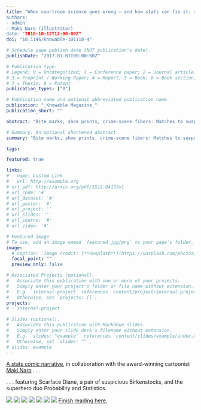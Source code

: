 ```yaml
---
title: "When courtroom science goes wrong — and how stats can fix it: an illustrated feature story
authors:
- admin
- Maki Naro (illustrator)
date: "2018-10-12T12:00:00Z"
doi: "10.1146/knowable-101118-4"

# Schedule page publish date (NOT publication's date).
publishDate: "2017-01-01T00:00:00Z"

# Publication type.
# Legend: 0 = Uncategorized; 1 = Conference paper; 2 = Journal article;
# 3 = Preprint / Working Paper; 4 = Report; 5 = Book; 6 = Book section;
# 7 = Thesis; 8 = Patent
publication_types: ["0"]

# Publication name and optional abbreviated publication name.
publication: "_Knowable Magazine_"
publication_short: ""

abstract: "Bite marks, shoe prints, crime-scene fibers: Matches to suspects are often far shakier than courtroom experts claim. Better statistical methods — among them, a little beast known as the “likelihood ratio” — can cut down on wrong convictions."

# Summary. An optional shortened abstract.
summary: "Bite marks, shoe prints, crime-scene fibers: Matches to suspects are often far shakier than courtroom experts claim. Better statistical methods — among them, a little beast known as the “likelihood ratio” — can cut down on wrong convictions."

tags:

featured: true

links:
# - name: Custom Link
#   url: http://example.org
# url_pdf: http://arxiv.org/pdf/1512.04133v1
# url_code: '#'
# url_dataset: '#'
# url_poster: '#'
# url_project: ''
# url_slides: ''
# url_source: '#'
# url_video: '#'

# Featured image
# To use, add an image named `featured.jpg/png` to your page's folder. 
image:
  # caption: 'Image credit: [**Unsplash**](https://unsplash.com/photos/s9CC2SKySJM)'
  focal_point: ""
  preview_only: false

# Associated Projects (optional).
#   Associate this publication with one or more of your projects.
#   Simply enter your project's folder or file name without extension.
#   E.g. `internal-project` references `content/project/internal-project/index.md`.
#   Otherwise, set `projects: []`.
projects:
# - internal-project

# Slides (optional).
#   Associate this publication with Markdown slides.
#   Simply enter your slide deck's filename without extension.
#   E.g. `slides: "example"` references `content/slides/example/index.md`.
#   Otherwise, set `slides: ""`.
# slides: example
---
```


[A stats comic narrative](https://www.knowablemagazine.org/article/society/2018/when-courtroom-science-goes-wrong-and-how-stats-can-fix-it), in collaboration with the award-winning cartoonist [Maki Naro](https://twitter.com/sciencecomic) . . .

. . . featuring Scarface Diane, a pair of suspicious Birkenstocks, and the superhero duo Probability and Statistics.

![](https://www.knowablemagazine.org/sites/default/files/articles/167/court-forensics-comic-01-1_1.png)
![](https://www.knowablemagazine.org/sites/default/files/articles/167/court-forensics-comic-01-2_1.png)
![](https://www.knowablemagazine.org/sites/default/files/articles/167/court-forensics-comic-02-1_1.png)
![](https://www.knowablemagazine.org/sites/default/files/articles/167/court-forensics-comic-03-1_1.png)
![](https://www.knowablemagazine.org/sites/default/files/articles/167/court-forensics-comic-03-2_1.png)
![](https://www.knowablemagazine.org/sites/default/files/articles/167/court-forensics-comic-04-1_1.png)
![](https://www.knowablemagazine.org/sites/default/files/articles/167/court-forensics-comic-04-2_1.png)
[Finish reading here.](https://www.knowablemagazine.org/article/society/2018/when-courtroom-science-goes-wrong-and-how-stats-can-fix-it)



